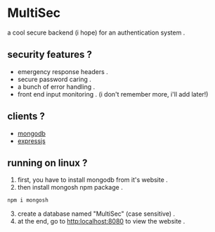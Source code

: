 # MultiSec
a cool secure backend (i hope) for an authentication system .

## security features ?
- emergency response headers .
- secure password caring .
- a bunch of error handling .
- front end input monitoring .
(i don't remember more, i'll add later!)

## clients ?
- [mongodb](https://www.mongodb.com/)
- [expressjs](https://expressjs.com/)

## running on linux ?
1. first, you have to install mongodb from it's website .
2. then install mongosh npm  package .
```bash
npm i mongosh
```
3. create a database named "MultiSec" (case sensitive) .
4. at the end, go to [http:localhost:8080](http://localhost:8080) to view the website .
